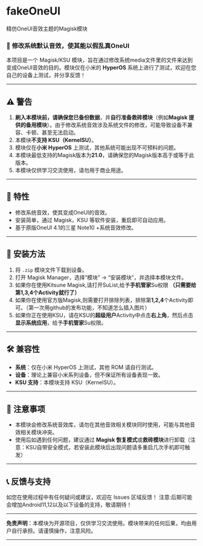 # fakeOneUI
精仿OneUI音效主题的Magisk模块

### 📢 **修改系统默认音效，使其能以假乱真OneUI**

本项目是一个 Magisk/KSU 模块，旨在通过修改系统media文件里的文件来达到变成OneUI音效的目的。模块仅在小米的 **HyperOS** 系统上进行了测试，欢迎在您自己的设备上测试，并分享反馈！

---

## ⚠️ **警告**

1. **刷入本模块前，请确保您已备份数据**，并**自行准备救砖模块**（例如**Magisk 提供的备用模块**）。由于修改系统音效涉及系统文件的修改，可能导致设备不兼容、卡顿、甚至无法启动。
2. 本模块**不支持 KSU（KernelSU）**。
3. 模块仅在**小米 HyperOS** 上测试，其他系统可能出现不可预料的问题。
4. 本模块最低支持的Magisk版本为**21.0**，请确保您的Magisk版本高于或等于此版本。
5. 本模块仅供学习交流使用，请勿用于商业用途。

---

## 🚀 **特性**

- 修改系统音效，使其变成OneUI的音效。
- 安装简单，通过 Magisk，KSU 等软件安装，重启即可自动应用。
- 基于原版OneUI 4.1的三星 Note10 +系统音效修改。

---

## 📲 **安装方法**

1. 将 `.zip` 模块文件下载到设备。
2. 打开 Magisk Manager，选择“模块” -> “安装模块”，并选择本模块文件。
3. 如果你在使用Kitsune Magisk,请打开SuList,给予**手机管家**Su权限 **（只需要给第1,3,4个Activity就行了）**
4. 如果你在使用官方版Magisk,则需要打开排除列表，排除第**1,2,4**个Activity即可。（第一次用github的发布功能，不知道怎么插入图片）
5. 如果你正在使用KSU，请在KSU的**超级用户**Activity中点击**右上角**，然后点击**显示系统应用**，给予**手机管家**Su权限。

---

## 🛠 **兼容性**

- **系统**：仅在小米 HyperOS 上测试，其他 ROM 请自行测试。
- **设备**：理论上兼容小米系列设备，但不保证所有设备表现一致。
- **KSU 支持**：本模块支持 KSU（KernelSU）。

---

## 📝 **注意事项**

- 本模块会修改系统音效库，请勿在其他音效相关模块同时使用，可能与其他音效相关模块冲突。
- 使用后如遇到任何问题，建议通过 **Magisk 恢复模式**或**救砖模块**进行卸载（注意：KSU自带安全模式，若安装此模块后出现问题请多重启几次手机即可触发）
  
---

## 📞 **反馈与支持**

如您在使用过程中有任何疑问或建议，欢迎在 Issues 区域反馈！
注意:后期可能会增加Android11,12以及以下设备的支持，敬请期待！

---

**免责声明**：本模块为开源项目，仅供学习交流使用。模块带来的任何后果，均由用户自行承担。请谨慎操作，注意风险。

---